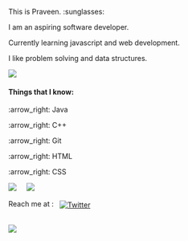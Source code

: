 <p>This is Praveen. :sunglasses: </p> 
<p>I am an aspiring software developer.</p>
<p>Currently learning javascript and web development.</p>
<p>I like problem solving and data structures.</p>
<img src = "profile.jpg">

</p>
<h4>Things that I know:</h4>
<p>:arrow_right: Java</p>
<p>:arrow_right: C++</p>
<p>:arrow_right: Git</p>
<p>:arrow_right: HTML</p>
<p>:arrow_right: CSS</p>

<p><img src="https://komarev.com/ghpvc/?username=praveenkesarwani"> &nbsp  &nbsp  <img src="https://img.shields.io/github/followers/praveenkesarwani"> </P>

<p>Reach me at :  &nbsp  <a href="https://twitter.com/praveenkesarwa6" rel="nofollow"><img align="center" src="https://camo.githubusercontent.com/7bb377436f06f85e9a9b4c88a360849bbdbaf99d/68747470733a2f2f696d672e736869656c64732e696f2f62616467652f547769747465722d2d5f2e7376673f7374796c653d736f6369616c266c6f676f3d74776974746572" alt="Twitter" data-canonical-src="https://img.shields.io/badge/Twitter--_.svg?style=social&amp;logo=twitter" style="max-width:100%;"></a>
</p>

<br>
<img align="center" src="https://github-readme-stats.vercel.app/api?username=praveenkesarwani&show_icons=true&theme=radical"style="max-width:100%;">
